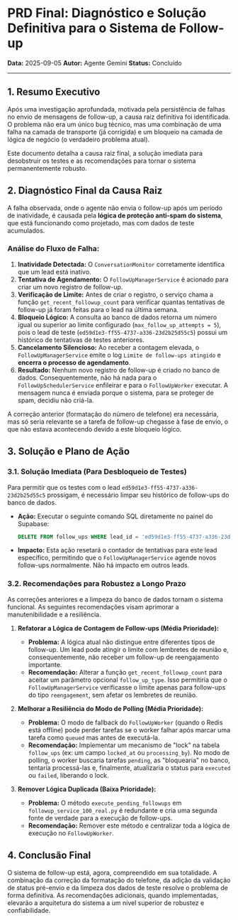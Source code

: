 # PRD Final: Diagnóstico e Solução Definitiva para o Sistema de Follow-up

**Data:** 2025-09-05
**Autor:** Agente Gemini
**Status:** Concluído

---

## 1. Resumo Executivo

Após uma investigação aprofundada, motivada pela persistência de falhas no envio de mensagens de follow-up, a causa raiz definitiva foi identificada. O problema não era um único bug técnico, mas uma combinação de uma falha na camada de transporte (já corrigida) e um bloqueio na camada de lógica de negócio (o verdadeiro problema atual).

Este documento detalha a causa raiz final, a solução imediata para desobstruir os testes e as recomendações para tornar o sistema permanentemente robusto.

## 2. Diagnóstico Final da Causa Raiz

A falha observada, onde o agente não envia o follow-up após um período de inatividade, é causada pela **lógica de proteção anti-spam do sistema**, que está funcionando como projetado, mas com dados de teste acumulados.

### Análise do Fluxo de Falha:

1.  **Inatividade Detectada:** O `ConversationMonitor` corretamente identifica que um lead está inativo.
2.  **Tentativa de Agendamento:** O `FollowUpManagerService` é acionado para criar um novo registro de follow-up.
3.  **Verificação de Limite:** Antes de criar o registro, o serviço chama a função `get_recent_followup_count` para verificar quantas tentativas de follow-up já foram feitas para o lead na última semana.
4.  **Bloqueio Lógico:** A consulta ao banco de dados retorna um número igual ou superior ao limite configurado (`max_follow_up_attempts = 5`), pois o lead de teste (`ed59d1e3-ff55-4737-a336-23d2b25d55c5`) possui um histórico de tentativas de testes anteriores.
5.  **Cancelamento Silencioso:** Ao receber a contagem elevada, o `FollowUpManagerService` emite o log `Limite de follow-ups atingido` e **encerra o processo de agendamento**.
6.  **Resultado:** Nenhum novo registro de follow-up é criado no banco de dados. Consequentemente, não há nada para o `FollowUpSchedulerService` enfileirar e para o `FollowUpWorker` executar. A mensagem nunca é enviada porque o sistema, para se proteger de spam, decidiu não criá-la.

A correção anterior (formatação do número de telefone) era necessária, mas só seria relevante se a tarefa de follow-up chegasse à fase de envio, o que não estava acontecendo devido a este bloqueio lógico.

## 3. Solução e Plano de Ação

### 3.1. Solução Imediata (Para Desbloqueio de Testes)

Para permitir que os testes com o lead `ed59d1e3-ff55-4737-a336-23d2b25d55c5` prossigam, é necessário limpar seu histórico de follow-ups do banco de dados.

-   **Ação:** Executar o seguinte comando SQL diretamente no painel do Supabase:
    ```sql
    DELETE FROM follow_ups WHERE lead_id = 'ed59d1e3-ff55-4737-a336-23d2b25d55c5';
    ```
-   **Impacto:** Esta ação resetará o contador de tentativas para este lead específico, permitindo que o `FollowUpManagerService` agende novos follow-ups normalmente. Não há impacto em outros leads.

### 3.2. Recomendações para Robustez a Longo Prazo

As correções anteriores e a limpeza do banco de dados tornam o sistema funcional. As seguintes recomendações visam aprimorar a manutenibilidade e a resiliência.

1.  **Refatorar a Lógica de Contagem de Follow-ups (Média Prioridade):**
    -   **Problema:** A lógica atual não distingue entre diferentes tipos de follow-up. Um lead pode atingir o limite com lembretes de reunião e, consequentemente, não receber um follow-up de reengajamento importante.
    -   **Recomendação:** Alterar a função `get_recent_followup_count` para aceitar um parâmetro opcional `follow_up_type`. Isso permitiria que o `FollowUpManagerService` verificasse o limite apenas para follow-ups do tipo `reengagement`, sem afetar os lembretes de reunião.

2.  **Melhorar a Resiliência do Modo de Polling (Média Prioridade):**
    -   **Problema:** O modo de fallback do `FollowUpWorker` (quando o Redis está offline) pode perder tarefas se o worker falhar após marcar uma tarefa como `queued` mas antes de executá-la.
    -   **Recomendação:** Implementar um mecanismo de "lock" na tabela `follow_ups` (ex: um campo `locked_at` ou `processing_by`). No modo de polling, o worker buscaria tarefas `pending`, as "bloquearia" no banco, tentaria processá-las e, finalmente, atualizaria o status para `executed` ou `failed`, liberando o lock.

3.  **Remover Lógica Duplicada (Baixa Prioridade):**
    -   **Problema:** O método `execute_pending_followups` em `followup_service_100_real.py` é redundante e cria uma segunda fonte de verdade para a execução de follow-ups.
    -   **Recomendação:** Remover este método e centralizar toda a lógica de execução no `FollowUpWorker`.

## 4. Conclusão Final

O sistema de follow-up está, agora, compreendido em sua totalidade. A combinação da correção da formatação do telefone, da adição da validação de status pré-envio e da limpeza dos dados de teste resolve o problema de forma definitiva. As recomendações adicionais, quando implementadas, elevarão a arquitetura do sistema a um nível superior de robustez e confiabilidade.